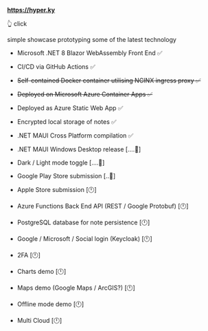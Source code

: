 **https://hyper.ky**   

👆 click

simple showcase prototyping some of the latest technology


* Microsoft .NET 8 Blazor WebAssembly Front End ✅

* CI/CD via GitHub Actions ✅

* ~~Self-contained Docker container utilising NGINX ingress proxy ✅~~

* ~~Deployed on Microsoft Azure Container Apps ✅~~

* Deployed as Azure Static Web App ✅

* Encrypted local storage of notes ✅

* .NET MAUI Cross Platform compilation ✅

* .NET MAUI Windows Desktop release [....🔧]

* Dark / Light mode toggle [....🔧]

* Google Play Store submission [..🔧]

* Apple Store submission [🕛]

* Azure Functions Back End API (REST / Google Protobuf) [🕛]

* PostgreSQL database for note persistence [🕛]

* Google / Microsoft / Social login (Keycloak) [🕛]

* 2FA [🕛]
  
* Charts demo [🕛]
  
* Maps demo (Google Maps / ArcGIS?) [🕛]

* Offline mode demo [🕛]

* Multi Cloud [🕛]

